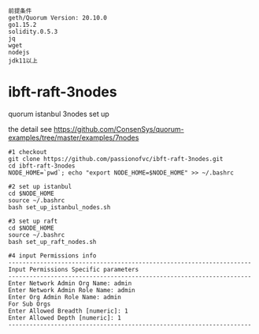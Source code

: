###
```
前提条件
geth/Quorum Version: 20.10.0
go1.15.2
solidity.0.5.3
jq 
wget
nodejs
jdk11以上
```

# ibft-raft-3nodes
quorum istanbul 3nodes set up

the detail see https://github.com/ConsenSys/quorum-examples/tree/master/examples/7nodes


```
#1 checkout
git clone https://github.com/passionofvc/ibft-raft-3nodes.git
cd ibft-raft-3nodes
NODE_HOME=`pwd`; echo "export NODE_HOME=$NODE_HOME" >> ~/.bashrc
```

```
#2 set up istanbul 
cd $NODE_HOME
source ~/.bashrc
bash set_up_istanbul_nodes.sh
```

```
#3 set up raft
cd $NODE_HOME
source ~/.bashrc
bash set_up_raft_nodes.sh
```

```
#4 input Permissions info
---------------------------------------------------------------------
Input Permissions Specific parameters
---------------------------------------------------------------------
Enter Network Admin Org Name: admin
Enter Network Admin Role Name: admin
Enter Org Admin Role Name: admin
For Sub Orgs
Enter Allowed Breadth [numeric]: 1
Enter Allowed Depth [numeric]: 1
---------------------------------------------------------------------
```
